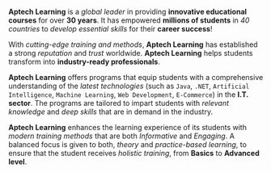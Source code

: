 **Aptech Learning** is a _global leader_ in providing **innovative educational courses** for over **30 years**. It has empowered **millions of students** in _40 countries_ to _develop essential skills_ for their **career success**!

With _cutting-edge training and methods_, **Aptech Learning** has established a strong _reputation_ and _trust_ worldwide. **Aptech Learning** helps students transform into **industry-ready professionals**.

**Aptech Learning** offers programs that equip students with a comprehensive understanding of the _latest technologies_ (such as `Java`, `.NET`, `Artificial Intelligence`, `Machine Learning`, `Web Development`, `E-Commerce`) in the **I.T. sector**. The programs are tailored to impart students with _relevant knowledge_ and _deep skills_ that are in demand in the industry.

**Aptech Learning** enhances the learning experience of its students with _modern training methods_ that are both _Informative_ and _Engaging_. A balanced focus is given to both, _theory_ and _practice-based learning_, to ensure that the student receives _holistic training_, from **Basics** to **Advanced level**.
